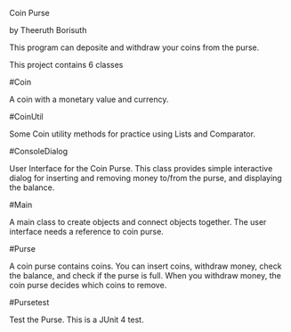Coin Purse

by Theeruth Borisuth

This program can deposite and withdraw your coins from the purse.

This project contains 6 classes

#Coin

A coin with a monetary value and currency.

#CoinUtil

Some Coin utility methods for practice using Lists and Comparator.

#ConsoleDialog

User Interface for the Coin Purse. This class provides simple interactive dialog for inserting and removing money to/from the purse, and displaying the balance.

#Main

A main class to create objects and connect objects together. The user interface needs a reference to coin purse.

#Purse

A coin purse contains coins. You can insert coins, withdraw money, check the balance, and check if the purse is full. When you withdraw money, the coin purse decides which coins to remove.

#Pursetest

Test the Purse. This is a JUnit 4 test.
